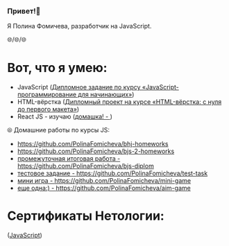 ### Привет!👾

Я Полина Фомичева, разработчик на JavaScript.

🌐/🌐/🌐

# Вот, что я умею:
- JavaScript ([Дипломное задание по курсу «JavaScript-программирование для начинающих»](https://github.com/PolinaFomicheva/cinema-diplom))
-  HTML-вёрстка ([Дипломный проект на курсе «HTML-вёрстка: с нуля до первого макета»](https://github.com/PolinaFomicheva/noemi-diplom))
-    React JS - изучаю ([домашка! - ](https://github.com/PolinaFomicheva/ra16-homeworks)) 

⦾ Домашние работы по курсы JS:
- https://github.com/PolinaFomicheva/bhj-homeworks
- https://github.com/PolinaFomicheva/bjs-2-homeworks
- [промежуточная итоговая работа - ](https://github.com/PolinaFomicheva/bjs-diplom)https://github.com/PolinaFomicheva/bjs-diplom
- [тестовое задание - ](https://github.com/PolinaFomicheva/test-task)https://github.com/PolinaFomicheva/test-task
- [мини игра - ](https://github.com/PolinaFomicheva/mini-game)https://github.com/PolinaFomicheva/mini-game
- [еще одна:) - ](https://github.com/PolinaFomicheva/aim-game)https://github.com/PolinaFomicheva/aim-game


# Сертификаты Нетологии:
([JavaScript](https://netology.ru/backend/api/user/programs/32647/pdf_certificate))

